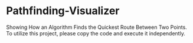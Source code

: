 # Pathfinding-Visualizer
Showing How an Algorithm Finds the Quickest Route Between Two Points. 
<br />
To utilize this project, please copy the code and execute it independently.
